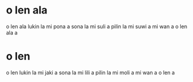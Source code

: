 # o len ala

o len ala
lukin la mi pona a
sona la mi suli a
pilin la mi suwi a
mi wan a 
o len ala a

# o len

o len
lukin la mi jaki a
sona la mi lili a
pilin la mi moli a
mi wan a 
o len a
